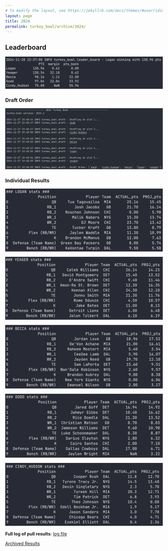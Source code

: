 ```yaml
---
# To modify the layout, see https://jekyllrb.com/docs/themes/#overriding-theme-defaults
layout: page
title: 2024
permalink: turkey_bowl/archive/2024/
---
```


## Leaderboard
![](/assets/images/2024/2024_results.png)

### Draft Order
![](/assets/images/2024/2024_draft_order.png)

### Individual Results
![](/assets/images/2024/2024_logan_stats.png)

![](/assets/images/2024/2024_yeager_stats.png)

![](/assets/images/2024/2024_becca_stats.png)

![](/assets/images/2024/2024_dodd_stats.png)

![](/assets/images/2024/2024_cindy_hudson_stats.png)

**Full log of pull results**: [log file](/assets/logs/2024/2024_turkey-bowl.log)

[Archived Results](/turkey_bowl/archive/)
